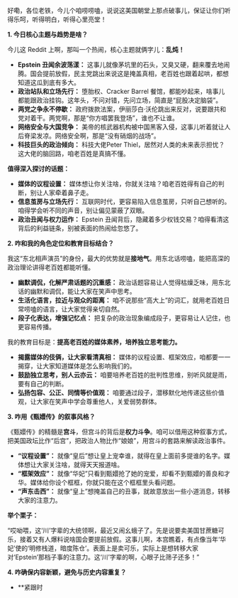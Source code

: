 好嘞，各位老铁，今儿个咱唠唠嗑，说说这美国朝堂上那点破事儿，保证让你们听得乐呵，听得明白，听得心里亮堂！

**1. 今日核心主题与趋势是啥？**

今儿这 Reddit 上啊，那叫一个热闹，核心主题就俩字儿：**乱炖！**

*   **Epstein 丑闻余波荡漾：** 这事儿就像茅坑里的石头，又臭又硬，翻来覆去地闹腾。国会提前放假，民主党跳出来说这是掩盖真相，老百姓也跟着起哄，都想知道这瓜到底有多大。
*   **政治站队和立场先行：** 堕胎权、Cracker Barrel 餐馆，都能吵起来，啥事儿都能跟政治挂钩。这年头，不问对错，先问立场，简直是“屁股决定脑袋”。
*   **两党之争永不停歇：** 政府拨款法案，伊丽莎白·沃伦跳出来反对，说要跟共和党对着干。两党啊，那是“你方唱罢我登场”，谁也不让谁。
*   **网络安全与大国竞争：** 美帝的核武器机构被中国黑客入侵，这事儿听着就让人后脊梁发凉。网络安全啊，那是“没有硝烟的战场”。
*   **科技巨头的政治倾向：** 科技大佬Peter Thiel，居然对人类的未来表示担忧？这大佬的脑回路，咱老百姓是真搞不懂。

**值得深入探讨的话题：**

*   **媒体的议程设置：** 媒体想让你关注啥，你就关注啥？咱老百姓得有自己的判断，别让人家牵着鼻子走。
*   **信息茧房与立场先行：** 互联网时代，更容易陷入信息茧房，只听自己想听的。咱得学会听不同的声音，别让偏见蒙蔽了双眼。
*   **政治丑闻与权力运作：** Epstein 丑闻背后，隐藏着多少权钱交易？咱得看清这背后的利益链条，别被表面的热闹给忽悠了。

**2. 咋和我的角色定位和教育目标结合？**

我这“东北相声演员”的身份，最大的优势就是**接地气**。用东北话唠嗑，能把高深的政治理论讲得老百姓都能听懂。

*   **幽默调侃，化解严肃话题的沉重感：** 政治话题容易让人觉得枯燥乏味，用东北话的幽默和调侃，能让大家在笑声中思考。
*   **生活化语言，拉近与观众的距离：** 咱不说那些“高大上”的词汇，就用老百姓日常唠嗑的语言，让大家觉得亲切自然。
*   **段子化表达，增强记忆点：** 把复杂的政治现象编成段子，更容易让人记住，也更容易传播。

我的教育目标是：**提高老百姓的媒体素养，培养独立思考能力。**

*   **揭露媒体的伎俩，让大家看清真相：** 媒体的议程设置、框架效应，咱都要一一揭穿，让大家知道媒体是怎么影响我们的。
*   **鼓励独立思考，别人云亦云：** 咱要培养老百姓的批判性思维，别听风就是雨，要有自己的判断。
*   **弘扬包容、公正、同情等价值观：** 咱要通过段子，潜移默化地传递这些价值观，让大家在笑声中学会尊重他人，关爱弱势群体。

**3. 咋用《甄嬛传》的叙事风格？**

《甄嬛传》的精髓是**宫斗**，但宫斗的背后是**权力斗争**。咱可以借用这种叙事方式，把美国政坛比作“后宫”，把政治人物比作“娘娘”，用宫斗的套路来解读政治事件。

*   **“议程设置”：** 就像“皇后”想让皇上宠幸谁，就得在皇上面前多提谁的名字。媒体想让大家关注啥，就得天天报道啥。
*   **“框架效应”：** 就像“华妃”只看到甄嬛抢了她的宠爱，却看不到甄嬛的善良和才华。媒体给你设个框框，你就只能在这个框框里头看问题。
*   **“声东击西”：** 就像“皇上”想掩盖自己的丑事，就故意放出一些小道消息，转移大家的注意力。

**举个栗子：**

“哎呦喂，这‘川’字辈的大统领啊，最近又闹幺蛾子了。先是说要卖美国甘蔗糖可乐，接着又有人爆料说啥国会要提前放假。这事儿啊，本宫瞧着，有点像当年‘华妃’使的‘明修栈道，暗度陈仓’。表面上是卖可乐，实际上是想转移大家对‘Epstein’那档子事的注意力。这‘川’字辈的啊，心眼子比筛子还多！”

**4. 咋确保内容新颖，避免与历史内容重复？**

*   **紧跟时